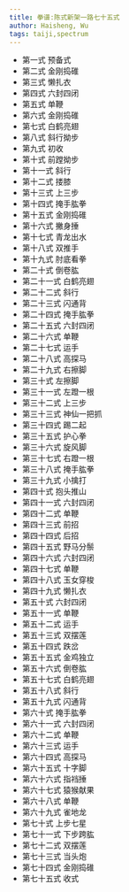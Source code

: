 ```yaml
---
title: 拳谱:陈式新架一路七十五式
author: Haisheng, Wu
tags: taiji,spectrum
---
```



+ 第一式 预备式
+ 第二式 金刚捣碓
+ 第三式 懒扎衣
+ 第四式 六封四闭
+ 第五式 单鞭
+ 第六式 金刚捣碓
+ 第七式 白鹤亮翅
+ 第八式 斜行拗步
+ 第九式 初收
+ 第十式  前蹚拗步
+ 第十一式 斜行
+ 第十二式 搂膝
+ 第十三式 上三步
+ 第十四式 掩手肱拳
+ 第十五式 金刚捣碓
+ 第十六式 撇身捶
+ 第十七式 青龙出水
+ 第十八式  双推手
+ 第十九式  肘底看拳
+ 第二十式  倒卷肱
+ 第二十一式  白鹤亮翅
+ 第二十二式  斜行
+ 第二十三式  闪通背
+ 第二十四式  掩手肱拳
+ 第二十五式  六封四闭
+ 第二十六式  单鞭
+ 第二十七式  运手
+ 第二十八式  高探马
+ 第二十九式  右擦脚
+ 第三十式  左擦脚
+ 第三十一式  左蹬一根
+ 第三十二式  上三步
+ 第三十三式  神仙一把抓
+ 第三十四式  踢二起
+ 第三十五式  护心拳
+ 第三十六式  旋风脚
+ 第三十七式  右蹬一根
+ 第三十八式  掩手肱拳
+ 第三十九式  小擒打
+ 第四十式  抱头推山
+ 第四十一式  六封四闭
+ 第四十二式  单鞭
+ 第四十三式  前招
+ 第四十四式  后招
+ 第四十五式  野马分鬃
+ 第四十六式  六封四闭
+ 第四十七式  单鞭
+ 第四十八式  玉女穿梭
+ 第四十九式  懒扎衣
+ 第五十式   六封四闭
+ 第五十一式  单鞭
+ 第五十二式  运手
+ 第五十三式  双摆莲
+ 第五十四式  跌岔
+ 第五十五式  金鸡独立
+ 第五十六式  倒卷肱
+ 第五十七式  白鹤亮翅
+ 第五十八式  斜行
+ 第五十九式  闪通背
+ 第六十式  掩手肱拳
+ 第六十一式  六封四闭
+ 第六十二式  单鞭
+ 第六十三式  运手
+ 第六十四式  高探马
+ 第六十五式  十字脚
+ 第六十六式  指裆捶
+ 第六十七式  猿猴献果
+ 第六十八式  单鞭
+ 第六十九式  雀地龙
+ 第七十式  上步七星
+ 第七十一式  下步跨肱
+ 第七十二式  双摆莲
+ 第七十三式  当头炮
+ 第七十四式  金刚捣碓
+ 第七十五式  收式
